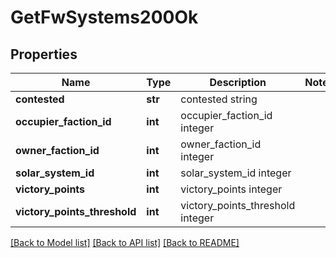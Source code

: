 # GetFwSystems200Ok

## Properties
Name | Type | Description | Notes
------------ | ------------- | ------------- | -------------
**contested** | **str** | contested string | 
**occupier_faction_id** | **int** | occupier_faction_id integer | 
**owner_faction_id** | **int** | owner_faction_id integer | 
**solar_system_id** | **int** | solar_system_id integer | 
**victory_points** | **int** | victory_points integer | 
**victory_points_threshold** | **int** | victory_points_threshold integer | 

[[Back to Model list]](../README.md#documentation-for-models) [[Back to API list]](../README.md#documentation-for-api-endpoints) [[Back to README]](../README.md)


